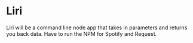 # Liri

Liri will be a command line node app that takes in parameters and returns you back data. Have to run the NPM for Spotify and Request.
